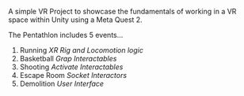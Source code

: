 A simple VR Project to showcase the fundamentals of working in a VR space within Unity using a Meta Quest 2.

The Pentathlon includes 5 events...
1. Running _XR Rig and Locomotion logic_
2. Basketball _Grap Interactables_
3. Shooting _Activate Interactables_
4. Escape Room _Socket Interactors_
5. Demolition _User Interface_
